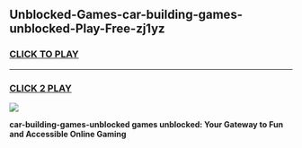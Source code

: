 
## Unblocked-Games-car-building-games-unblocked-Play-Free-zj1yz
<h3>
<a href="https://premium76.site?title=car-building-games-unblocked&ref=22A">CLICK TO PLAY</a></h3>
<hr>

<h3>
<a href="https://premium76.site?title=car-building-games-unblocked&ref=22A">CLICK 2 PLAY</a>
  
</h3>

<a href="https://premium76.site?title=car-building-games-unblocked&ref=22A"><img src="https://clearcache.store/games.png"></a>


**car-building-games-unblocked games unblocked: Your Gateway to Fun and Accessible Online Gaming**
